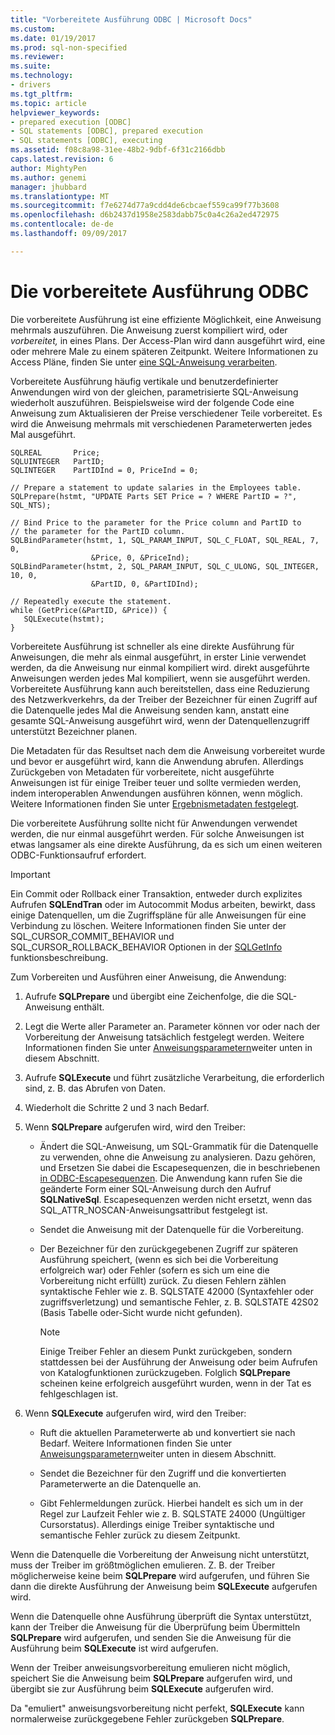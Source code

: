 ```yaml
---
title: "Vorbereitete Ausführung ODBC | Microsoft Docs"
ms.custom: 
ms.date: 01/19/2017
ms.prod: sql-non-specified
ms.reviewer: 
ms.suite: 
ms.technology:
- drivers
ms.tgt_pltfrm: 
ms.topic: article
helpviewer_keywords:
- prepared execution [ODBC]
- SQL statements [ODBC], prepared execution
- SQL statements [ODBC], executing
ms.assetid: f08c8a98-31ee-48b2-9dbf-6f31c2166dbb
caps.latest.revision: 6
author: MightyPen
ms.author: genemi
manager: jhubbard
ms.translationtype: MT
ms.sourcegitcommit: f7e6274d77a9cdd4de6cbcaef559ca99f77b3608
ms.openlocfilehash: d6b2437d1958e2583dabb75c0a4c26a2ed472975
ms.contentlocale: de-de
ms.lasthandoff: 09/09/2017

---
```

# <a name="prepared-execution-odbc"></a>Die vorbereitete Ausführung ODBC
Die vorbereitete Ausführung ist eine effiziente Möglichkeit, eine Anweisung mehrmals auszuführen. Die Anweisung zuerst kompiliert wird, oder *vorbereitet,* in eines Plans. Der Access-Plan wird dann ausgeführt wird, eine oder mehrere Male zu einem späteren Zeitpunkt. Weitere Informationen zu Access Pläne, finden Sie unter [eine SQL-Anweisung verarbeiten](../../../odbc/reference/processing-a-sql-statement.md).  
  
 Vorbereitete Ausführung häufig vertikale und benutzerdefinierter Anwendungen wird von der gleichen, parametrisierte SQL-Anweisung wiederholt auszuführen. Beispielsweise wird der folgende Code eine Anweisung zum Aktualisieren der Preise verschiedener Teile vorbereitet. Es wird die Anweisung mehrmals mit verschiedenen Parameterwerten jedes Mal ausgeführt.  
  
```  
SQLREAL       Price;  
SQLUINTEGER   PartID;  
SQLINTEGER    PartIDInd = 0, PriceInd = 0;  
  
// Prepare a statement to update salaries in the Employees table.  
SQLPrepare(hstmt, "UPDATE Parts SET Price = ? WHERE PartID = ?", SQL_NTS);  
  
// Bind Price to the parameter for the Price column and PartID to  
// the parameter for the PartID column.  
SQLBindParameter(hstmt, 1, SQL_PARAM_INPUT, SQL_C_FLOAT, SQL_REAL, 7, 0,  
                  &Price, 0, &PriceInd);  
SQLBindParameter(hstmt, 2, SQL_PARAM_INPUT, SQL_C_ULONG, SQL_INTEGER, 10, 0,  
                  &PartID, 0, &PartIDInd);  
  
// Repeatedly execute the statement.  
while (GetPrice(&PartID, &Price)) {  
   SQLExecute(hstmt);  
}  
```  
  
 Vorbereitete Ausführung ist schneller als eine direkte Ausführung für Anweisungen, die mehr als einmal ausgeführt, in erster Linie verwendet werden, da die Anweisung nur einmal kompiliert wird. direkt ausgeführte Anweisungen werden jedes Mal kompiliert, wenn sie ausgeführt werden. Vorbereitete Ausführung kann auch bereitstellen, dass eine Reduzierung des Netzwerkverkehrs, da der Treiber der Bezeichner für einen Zugriff auf die Datenquelle jedes Mal die Anweisung senden kann, anstatt eine gesamte SQL-Anweisung ausgeführt wird, wenn der Datenquellenzugriff unterstützt Bezeichner planen.  
  
 Die Metadaten für das Resultset nach dem die Anweisung vorbereitet wurde und bevor er ausgeführt wird, kann die Anwendung abrufen. Allerdings Zurückgeben von Metadaten für vorbereitete, nicht ausgeführte Anweisungen ist für einige Treiber teuer und sollte vermieden werden, indem interoperablen Anwendungen ausführen können, wenn möglich. Weitere Informationen finden Sie unter [Ergebnismetadaten festgelegt](../../../odbc/reference/develop-app/result-set-metadata.md).  
  
 Die vorbereitete Ausführung sollte nicht für Anwendungen verwendet werden, die nur einmal ausgeführt werden. Für solche Anweisungen ist etwas langsamer als eine direkte Ausführung, da es sich um einen weiteren ODBC-Funktionsaufruf erfordert.  
  
> [!IMPORTANT]  
>  Ein Commit oder Rollback einer Transaktion, entweder durch explizites Aufrufen **SQLEndTran** oder im Autocommit Modus arbeiten, bewirkt, dass einige Datenquellen, um die Zugriffspläne für alle Anweisungen für eine Verbindung zu löschen. Weitere Informationen finden Sie unter der SQL_CURSOR_COMMIT_BEHAVIOR und SQL_CURSOR_ROLLBACK_BEHAVIOR Optionen in der [SQLGetInfo](../../../odbc/reference/syntax/sqlgetinfo-function.md) funktionsbeschreibung.  
  
 Zum Vorbereiten und Ausführen einer Anweisung, die Anwendung:  
  
1.  Aufrufe **SQLPrepare** und übergibt eine Zeichenfolge, die die SQL-Anweisung enthält.  
  
2.  Legt die Werte aller Parameter an. Parameter können vor oder nach der Vorbereitung der Anweisung tatsächlich festgelegt werden. Weitere Informationen finden Sie unter [Anweisungsparametern](../../../odbc/reference/develop-app/statement-parameters.md)weiter unten in diesem Abschnitt.  
  
3.  Aufrufe **SQLExecute** und führt zusätzliche Verarbeitung, die erforderlich sind, z. B. das Abrufen von Daten.  
  
4.  Wiederholt die Schritte 2 und 3 nach Bedarf.  
  
5.  Wenn **SQLPrepare** aufgerufen wird, wird den Treiber:  
  
    -   Ändert die SQL-Anweisung, um SQL-Grammatik für die Datenquelle zu verwenden, ohne die Anweisung zu analysieren. Dazu gehören, und Ersetzen Sie dabei die Escapesequenzen, die in beschriebenen [in ODBC-Escapesequenzen](../../../odbc/reference/develop-app/escape-sequences-in-odbc.md). Die Anwendung kann rufen Sie die geänderte Form einer SQL-Anweisung durch den Aufruf **SQLNativeSql**. Escapesequenzen werden nicht ersetzt, wenn das SQL_ATTR_NOSCAN-Anweisungsattribut festgelegt ist.  
  
    -   Sendet die Anweisung mit der Datenquelle für die Vorbereitung.  
  
    -   Der Bezeichner für den zurückgegebenen Zugriff zur späteren Ausführung speichert, (wenn es sich bei die Vorbereitung erfolgreich war) oder Fehler (sofern es sich um eine die Vorbereitung nicht erfüllt) zurück. Zu diesen Fehlern zählen syntaktische Fehler wie z. B. SQLSTATE 42000 (Syntaxfehler oder zugriffsverletzung) und semantische Fehler, z. B. SQLSTATE 42S02 (Basis Tabelle oder-Sicht wurde nicht gefunden).  
  
        > [!NOTE]  
        >  Einige Treiber Fehler an diesem Punkt zurückgeben, sondern stattdessen bei der Ausführung der Anweisung oder beim Aufrufen von Katalogfunktionen zurückzugeben. Folglich **SQLPrepare** scheinen keine erfolgreich ausgeführt wurden, wenn in der Tat es fehlgeschlagen ist.  
  
6.  Wenn **SQLExecute** aufgerufen wird, wird den Treiber:  
  
    -   Ruft die aktuellen Parameterwerte ab und konvertiert sie nach Bedarf. Weitere Informationen finden Sie unter [Anweisungsparametern](../../../odbc/reference/develop-app/statement-parameters.md)weiter unten in diesem Abschnitt.  
  
    -   Sendet die Bezeichner für den Zugriff und die konvertierten Parameterwerte an die Datenquelle an.  
  
    -   Gibt Fehlermeldungen zurück. Hierbei handelt es sich um in der Regel zur Laufzeit Fehler wie z. B. SQLSTATE 24000 (Ungültiger Cursorstatus). Allerdings einige Treiber syntaktische und semantische Fehler zurück zu diesem Zeitpunkt.  
  
 Wenn die Datenquelle die Vorbereitung der Anweisung nicht unterstützt, muss der Treiber im größtmöglichen emulieren. Z. B. der Treiber möglicherweise keine beim **SQLPrepare** wird aufgerufen, und führen Sie dann die direkte Ausführung der Anweisung beim **SQLExecute** aufgerufen wird.  
  
 Wenn die Datenquelle ohne Ausführung überprüft die Syntax unterstützt, kann der Treiber die Anweisung für die Überprüfung beim Übermitteln **SQLPrepare** wird aufgerufen, und senden Sie die Anweisung für die Ausführung beim **SQLExecute** ist wird aufgerufen.  
  
 Wenn der Treiber anweisungsvorbereitung emulieren nicht möglich, speichert Sie die Anweisung beim **SQLPrepare** aufgerufen wird, und übergibt sie zur Ausführung beim **SQLExecute** aufgerufen wird.  
  
 Da "emuliert" anweisungsvorbereitung nicht perfekt, **SQLExecute** kann normalerweise zurückgegebene Fehler zurückgeben **SQLPrepare**.
